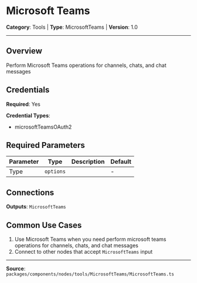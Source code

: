 # Microsoft Teams

**Category**: Tools | **Type**: MicrosoftTeams | **Version**: 1.0

---

## Overview

Perform Microsoft Teams operations for channels, chats, and chat messages

## Credentials

**Required**: Yes

**Credential Types**:
- microsoftTeamsOAuth2

## Required Parameters

| Parameter | Type | Description | Default |
|-----------|------|-------------|---------|
| Type | `options` |  | - |

## Connections

**Outputs**: `MicrosoftTeams`

## Common Use Cases

1. Use Microsoft Teams when you need perform microsoft teams operations for channels, chats, and chat messages
2. Connect to other nodes that accept `MicrosoftTeams` input

---

**Source**: `packages/components/nodes/tools/MicrosoftTeams/MicrosoftTeams.ts`